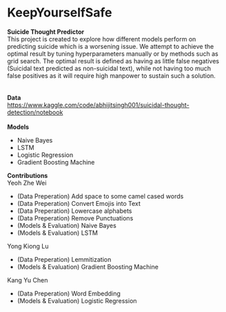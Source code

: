 # KeepYourselfSafe
**Suicide Thought Predictor**<br/>
This project is created to explore how different models perform on predicting suicide which is a worsening issue.
We attempt to achieve the optimal result by tuning hyperparameters manually or by methods such as grid search.
The optimal result is defined as having as little false negatives (Suicidal text predicted as non-suicidal text),
while not having too much false positives as it will require high manpower to sustain such a solution.
<br/>
<br/>
<br/>
**Data**<br/>
https://www.kaggle.com/code/abhijitsingh001/suicidal-thought-detection/notebook
<br/>
<br/>
**Models**<br/>
- Naive Bayes
- LSTM
- Logistic Regression
- Gradient Boosting Machine

**Contributions**<br/>
Yeoh Zhe Wei
- (Data Preperation) Add space to some camel cased words
- (Data Preperation) Convert Emojis into Text
- (Data Preperation) Lowercase alphabets
- (Data Preperation) Remove Punctuations
- (Models & Evaluation) Naive Bayes
- (Models & Evaluation) LSTM

Yong Kiong Lu
- (Data Preperation) Lemmitization
- (Models & Evaluation) Gradient Boosting Machine

Kang Yu Chen
- (Data Preperation) Word Embedding
- (Models & Evaluation) Logistic Regression
